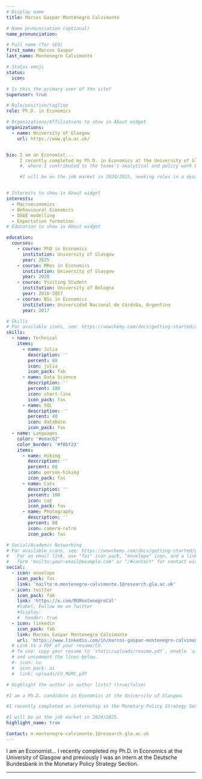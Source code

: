 ```yaml
---
# Display name
title: Marcos Gaspar Montenegro Calvimonte

# Name pronunciation (optional)
name_pronunciation: 

# Full name (for SEO)
first_name: Marcos Gaspar
last_name: Montenegro Calvimonte

# Status emoji
status:
  icon:

# Is this the primary user of the site?
superuser: true

# Role/position/tagline
role: Ph.D. in Economics

# Organizations/Affiliations to show in About widget
organizations:
  - name: University of Glasgow
    url: https://www.gla.ac.uk/


bio: ​I am an Economist... 
     I recently completed my Ph.D. in Economics at the University of Glasgow and previously I was an intern at the Deutsche Bundesbank in the Monetary Policy Strategy Section.
     #, where I contributed to the teams's analytical and policy work by enhancing a DSGE model used to answer questions about monetary policy, integrating components of an open economy.

     #I will be on the job market in 2024/2025, seeking roles in a dynamic environment where I can make a positive impact on meaningful projects.


# Interests to show in About widget
interests:
  - Macroeconomics
  - Behavioural Economics
  - DSGE modelling
  - Expectation formation
# Education to show in About widget

education:
  courses:
    - course: PhD in Economics
      institution: University of Glasgow
      year: 2025
    - course: MRes in Economics 
      institution: University of Glasgow
      year: 2020
    - course: Visiting Student
      institution: University of Bologna
      year: 2016-2017  
    - course: BSc in Economics
      institution: Universidad Nacional de Córdoba, Argentina
      year: 2017

# Skills
# For available icons, see: https://wowchemy.com/docs/getting-started/page-builder/#icons
skills:
  - name: Technical
    items:
      - name: Julia
        description: ''
        percent: 80
        icon: julia
        icon_pack: fab
      - name: Data Science
        description: ''
        percent: 100
        icon: chart-line
        icon_pack: fas
      - name: SQL
        description: ''
        percent: 40
        icon: database
        icon_pack: fas
  - name: Languages
    color: '#eeac02'
    color_border: '#f0bf23'
    items:
      - name: Hiking
        description: ''
        percent: 60
        icon: person-hiking
        icon_pack: fas
      - name: Cats
        description: ''
        percent: 100
        icon: cat
        icon_pack: fas
      - name: Photography
        description: ''
        percent: 80
        icon: camera-retro
        icon_pack: fas

# Social/Academic Networking
# For available icons, see: https://wowchemy.com/docs/getting-started/page-builder/#icons
#   For an email link, use "fas" icon pack, "envelope" icon, and a link in the
#   form "mailto:your-email@example.com" or "/#contact" for contact widget.
social:
  - icon: envelope
    icon_pack: fas
    link: 'mailto:m.montenegro-calvimonte.1@research.gla.ac.uk'
  - icon: twitter
    icon_pack: fab
    link: 'https://x.com/MGMontenegroCal'
    #label: Follow me on Twitter
    #display:
    #  header: true
  - icon: linkedin
    icon_pack: fab
    link: Marcos Gaspar Montenegro Calvimonte
    url: 'https://www.linkedin.com/in/marcos-gaspar-montenegro-calvimonte-647a1873/'
  # Link to a PDF of your resume/CV.
  # To use: copy your resume to `static/uploads/resume.pdf`, enable `ai` icons in `params.yaml`,
  # and uncomment the lines below.
  #- icon: cv
  #  icon_pack: ai
  #  link: uploads/CV_MGMC.pdf

# Highlight the author in author lists? (true/false)

#I am a Ph.D. candidate in Economics at the University of Glasgow. 

#I recently completed an internship in the Monetary Policy Strategy Section at the Bundesbank, where I contributed to the team's analytical and policy work by extending a DSGE model  with open-economy components to analyse questions about monetary policy.

#I will be on the job market in 2024/2025.
highlight_name: true

Contact: m.montenegro-calvimonte.1@research.gla.ac.uk
---
```


​I am an Economist... 
     I recently completed my Ph.D. in Economics at the University of Glasgow and previously I was an intern at the Deutsche Bundesbank in the Monetary Policy Strategy Section.​
     
---

